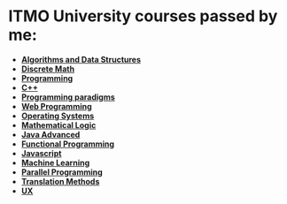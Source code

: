 # ITMO University courses passed by me:

- **[Algorithms and Data Structures](https://github.com/DMozhevitin/ITMO/tree/main/algorithms-and-data-structures)**
- **[Discrete Math](https://github.com/DMozhevitin/ITMO/tree/main/discrete-math)**
- **[Programming](https://github.com/DMozhevitin/ITMO/tree/main/java-intro)**
- **[C++](https://github.com/DMozhevitin/ITMO/tree/main/cpp-course)**
- **[Programming paradigms](https://github.com/DMozhevitin/ITMO/tree/main/programming-paradigms)**
- **[Web Programming](https://github.com/DMozhevitin/ITMO/tree/main/web-programming)**
- **[Operating Systems](https://github.com/DMozhevitin/ITMO/tree/main/operating-systems)**
- **[Mathematical Logic](https://github.com/DMozhevitin/ITMO/tree/main/math-logic)**
- **[Java Advanced](https://github.com/DMozhevitin/ITMO/tree/main/java-advanced)**
- **[Functional Programming](https://github.com/DMozhevitin/ITMO/tree/main/functional-programming)**
- **[Javascript](https://github.com/DMozhevitin/ITMO/tree/main/js-course)**
- **[Machine Learning](https://github.com/DMozhevitin/ITMO/tree/main/machine-learning)**
- **[Parallel Programming](https://github.com/DMozhevitin/ITMO/tree/main/parallel-programming)**
- **[Translation Methods](https://github.com/DMozhevitin/ITMO/tree/main/translation-methods)**
- **[UX](https://github.com/DMozhevitin/ITMO/tree/main/ux-course)**
